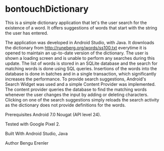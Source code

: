 # bontouchDictionary
This is a simple dictionary application that let's the user search for the existence of a word.
It offers suggestions of words that start with the string the user has entered.

The application was developed in Android Studio, with Java. It downloads the dictionary from http://runeberg.org/words/ss100.txt everytime it is opened to maintain an up-to-date version of the dictionary. 
The user is shown a loading screen and is unable to perform any searches during this update.
The list of words is stored in an SQLite database and the search for matching words is done using SQL queries.
Insertions of the words into the database is done in batches and in a single transaction, which significantly increases the performance.
To provide search suggestions, Android's Search Widget was used and a simple Content Provider was implemented.
The content provider queries the database to find the matching words whenever the user changes the input by adding or deleting characters.
Clicking on one of the search suggestions simply reloads the search activity as the dictionary does not provide definitions for the words.

Prerequisites
Android 7.0 Nougat (API level 24).

Tested with Google Pixel 2.

Built With
Android Studio, Java

Author
Bengu Erenler

